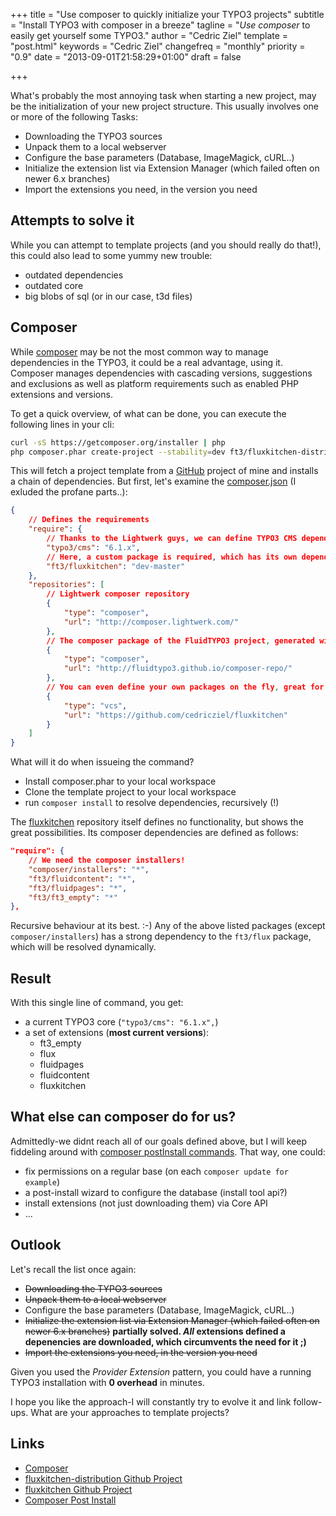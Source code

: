 +++
title =  "Use composer to quickly initialize your TYPO3 projects"
subtitle =  "Install TYPO3 with composer in a breeze"
tagline =  "<em>Use composer</em> to easily get yourself some TYPO3."
author =  "Cedric Ziel"
template =  "post.html"
keywords =  "Cedric Ziel"
changefreq =  "monthly"
priority =  "0.9"
date = "2013-09-01T21:58:29+01:00"
draft =  false

+++

What's probably the most annoying task when starting a new project, may be the initialization of your new project structure.
This usually involves one or more of the following Tasks:

- Downloading the TYPO3 sources
- Unpack them to a local webserver
- Configure the base parameters (Database, ImageMagick, cURL..)
- Initialize the extension list via Extension Manager (which failed often on newer 6.x branches)
- Import the extensions you need, in the version you need

Attempts to solve it
--------------------

While you can attempt to template projects (and you should really do that!), this could also lead to some yummy new trouble:

- outdated dependencies
- outdated core
- big blobs of sql (or in our case, t3d files)

Composer
--------

While [composer][1] may be not the most common way to manage dependencies in the TYPO3, it could be a real advantage, using it. Composer manages dependencies with cascading versions, suggestions and exclusions as well as platform requirements such as enabled PHP extensions and versions.

To get a quick overview, of what can be done, you can execute the following lines in your cli:

```bash
curl -sS https://getcomposer.org/installer | php
php composer.phar create-project --stability=dev ft3/fluxkitchen-distribution .
```

This will fetch a project template from a [GitHub][fluxkitchen-distribution] project of mine and installs a chain of dependencies. But first, let's examine the [composer.json](https://github.com/cedricziel/fluxkitchen-distribution/blob/master/composer.json) (I exluded the profane parts..):

```json
{
	// Defines the requirements
	"require": {
		// Thanks to the Lightwerk guys, we can define TYPO3 CMS dependencies via composer
		"typo3/cms": "6.1.x",
		// Here, a custom package is required, which has its own dependencies
		"ft3/fluxkitchen": "dev-master"
	},
	"repositories": [
		// Lightwerk composer repository
		{
			"type": "composer",
			"url": "http://composer.lightwerk.com/"
		},
		// The composer package of the FluidTYPO3 project, generated with Satis
		{
			"type": "composer",
			"url": "http://fluidtypo3.github.io/composer-repo/"
		},
		// You can even define your own packages on the fly, great for private packages
		{
			"type": "vcs",
			"url": "https://github.com/cedricziel/fluxkitchen"
		}
	]
}
```

What will it do when issueing the command?

- Install composer.phar to your local workspace
- Clone the template project to your local workspace
- run ``composer install`` to resolve dependencies, recursively (!)

The [fluxkitchen][] repository itself defines no functionality, but shows the great possibilities. Its composer dependencies are defined as follows:

```json
"require": {
	// We need the composer installers!
	"composer/installers": "*",
	"ft3/fluidcontent": "*",
	"ft3/fluidpages": "*",
	"ft3/ft3_empty": "*"
},
```

Recursive behaviour at its best. :-) Any of the above listed packages (except ``composer/installers``) has a strong dependency to the ``ft3/flux`` package, which will be resolved dynamically.

Result
------

With this single line of command, you get:

- a current TYPO3 core (``"typo3/cms": "6.1.x",``)
- a set of extensions (**most current versions**):
	- ft3_empty
	- flux
	- fluidpages
	- fluidcontent
	- fluxkitchen

What else can composer do for us?
---------------------------------

Admittedly-we didnt reach all of our goals defined above, but I will keep fiddeling around with [composer postInstall commands][].
That way, one could:

- fix permissions on a regular base (on each ``composer update for example``)
- a post-install wizard to configure the database (install tool api?)
- install extensions (not just downloading them) via Core API
- ...

Outlook
-------

Let's recall the list once again:

- ~~Downloading the TYPO3 sources~~
- ~~Unpack them to a local webserver~~
- Configure the base parameters (Database, ImageMagick, cURL..)
- ~~Initialize the extension list via Extension Manager (which failed often on newer 6.x branches)~~
  **partially solved. _All_ extensions defined a depenencies are downloaded, which circumvents the need for it ;)**
- ~~Import the extensions you need, in the version you need~~

Given you used the *Provider Extension* pattern, you could have a running TYPO3 installation with **0 overhead** in minutes.

I hope you like the approach-I will constantly try to evolve it and link follow-ups. What are your approaches to template projects?

Links
-----

* [Composer][1]
* [fluxkitchen-distribution Github Project][fluxkitchen-distribution]
* [fluxkitchen Github Project][fluxkitchen]
* [Composer Post Install][composer postInstall commands]

[1]: http://getcomposer.org
[fluxkitchen-distribution]: https://github.com/cedricziel/fluxkitchen-distribution "Github Project"
[fluxkitchen]: https://github.com/cedricziel/fluxkitchen "fluxkitchen Github Project"
[composer postInstall commands]: http://getcomposer.org/doc/articles/scripts.md#event-names "Composer Post Install"
